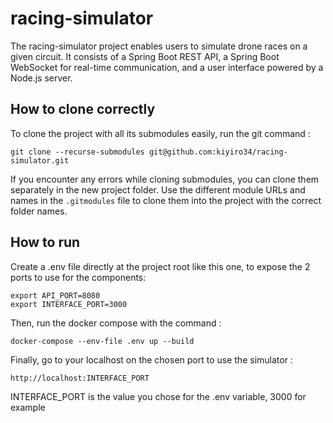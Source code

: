 # racing-simulator

The racing-simulator project enables users to simulate drone races on a given circuit. It consists of a Spring Boot REST API, a Spring Boot WebSocket for real-time communication, and a user interface powered by a Node.js server.

## How to clone correctly

To clone the project with all its submodules easily, run the git command : 

 ```shell
 git clone --recurse-submodules git@github.com:kiyiro34/racing-simulator.git
 ```

 If you encounter any errors while cloning submodules, you can clone them separately in the new project folder. Use the different module URLs and names in the `.gitmodules` file to clone them into the project with the correct folder names.

## How to run

Create a .env file directly at the project root like this one, to expose the 2 ports to use for the components: 

```text
export API_PORT=8080
export INTERFACE_PORT=3000
```

Then, run the docker compose with the command : 

```shell
docker-compose --env-file .env up --build 
```

Finally, go to your localhost on the chosen port to use the simulator : 

```text
http://localhost:INTERFACE_PORT
```

INTERFACE_PORT is the value you chose for the .env variable, 3000 for example
